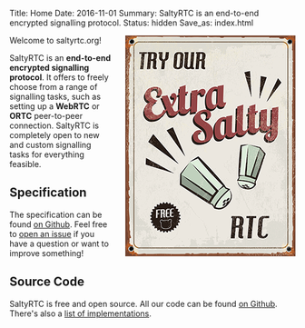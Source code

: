 Title: Home
Date: 2016-11-01
Summary: SaltyRTC is an end-to-end encrypted signalling protocol.
Status: hidden
Save_as: index.html

<img src='/static/img/try_our_rtc_300px.png' align='right' style='margin-left: 24px;' />

Welcome to saltyrtc.org!

SaltyRTC is an **end-to-end encrypted signalling protocol**. It offers to
freely choose from a range of signalling tasks, such as setting up a **WebRTC**
or **ORTC** peer-to-peer connection. SaltyRTC is completely open to new and
custom signalling tasks for everything feasible.

## Specification

The specification can be found [on
Github](https://github.com/saltyrtc/saltyrtc-meta/blob/master/Protocol.md).
Feel free to [open an issue](://github.com/saltyrtc/saltyrtc-meta/issues) if
you have a question or want to improve something!

## Source Code

SaltyRTC is free and open source. All our code can be found [on
Github](https://github.com/saltyrtc/). There's also a [list of
implementations](/pages/implementations.html).
